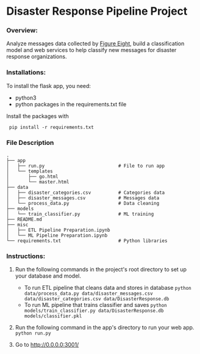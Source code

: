 # Disaster Response Pipeline Project

### Overview:
Analyze messages data collected by <a href="https://www.figure-eight.com/" target="_blank">Figure Eight</a>, build a classification model and web services to help classify new messages for disaster response organizations.

### Installations:
To install the flask app, you need:
- python3
- python packages in the requirements.txt file
 
 Install the packages with
``` 
 pip install -r requirements.txt
```

### File Description
    .
    ├── app     
    │   ├── run.py                           # File to run app
    │   └── templates   
    │       ├── go.html                     
    │       └── master.html                   
    ├── data                   
    │   ├── disaster_categories.csv          # Categories data
    │   ├── disaster_messages.csv            # Messages data
    │   └── process_data.py                  # Data cleaning
    ├── models
    │   └── train_classifier.py              # ML training        
    ├── README.md    
    ├── misc                   
    │   ├── ETL Pipeline Preparation.ipynb 
    │   └── ML Pipeline Preparation.ipynb 
    └── requirements.txt                     # Python libraries

### Instructions:
1. Run the following commands in the project's root directory to set up your database and model.

    - To run ETL pipeline that cleans data and stores in database
        `python data/process_data.py data/disaster_messages.csv data/disaster_categories.csv data/DisasterResponse.db`
    - To run ML pipeline that trains classifier and saves
        `python models/train_classifier.py data/DisasterResponse.db models/classifier.pkl`

2. Run the following command in the app's directory to run your web app.
    `python run.py`

3. Go to http://0.0.0.0:3001/
